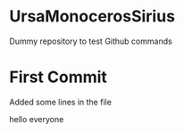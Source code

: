 # UrsaMonocerosSirius
Dummy repository to test Github commands

# First Commit
Added some lines in the file

hello everyone
